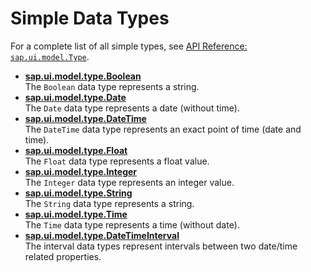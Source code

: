 <!-- loio91f06be06f4d1014b6dd926db0e91070 -->

# Simple Data Types

For a complete list of all simple types, see [API Reference: `sap.ui.model.Type`](https://ui5.sap.com/#/api/sap.ui.model.type/overview). 

-   **[sap.ui.model.type.Boolean](sap-ui-model-type-boolean-91f2f93.md "The Boolean data type represents a string.")**  
The `Boolean` data type represents a string.
-   **[sap.ui.model.type.Date](sap-ui-model-type-date-91f2fff.md "The Date data type represents a date (without time).")**  
The `Date` data type represents a date \(without time\).
-   **[sap.ui.model.type.DateTime](sap-ui-model-type-datetime-91f3070.md "The DateTime data type represents an exact point of time (date and
		time).")**  
The `DateTime` data type represents an exact point of time \(date and time\).
-   **[sap.ui.model.type.Float](sap-ui-model-type-float-91f30db.md "The Float data type represents a float value.")**  
The `Float` data type represents a float value.
-   **[sap.ui.model.type.Integer](sap-ui-model-type-integer-91f3145.md "The Integer data type represents an integer value.")**  
The `Integer` data type represents an integer value.
-   **[sap.ui.model.type.String](sap-ui-model-type-string-91f31c2.md "The String data type represents a string.")**  
The `String` data type represents a string.
-   **[sap.ui.model.type.Time](sap-ui-model-type-time-91f322a.md "The Time data type represents a time (without date).")**  
The `Time` data type represents a time \(without date\).
-   **[sap.ui.model.type.DateTimeInterval](sap-ui-model-type-datetimeinterval-94658aa.md "The interval data types represent intervals between two date/time related
		properties.")**  
The interval data types represent intervals between two date/time related properties.

